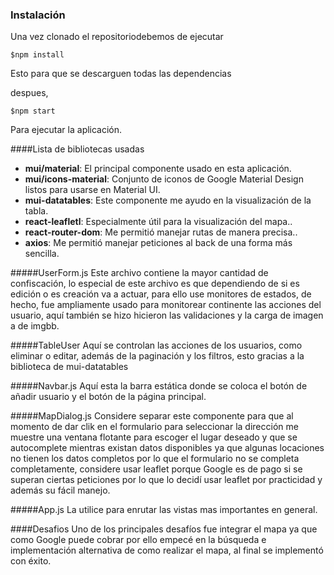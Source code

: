 ### Instalación

Una vez clonado el repositoriodebemos de ejecutar

`$npm install `

Esto para que se descarguen todas las dependencias 

despues, 

`$npm start`

Para ejecutar la aplicación.

####Lista de bibliotecas usadas
                
+ **mui/material**:  El principal componente usado en esta aplicación. 
+ **mui/icons-material**:  Conjunto de iconos de Google Material Design listos para usarse en Material UI.
+ **mui-datatables**:  Este componente me ayudo en la visualización de la tabla.
+ **react-leafletl**: Especialmente útil para la visualización del mapa..
+ **react-router-dom**:  Me permitió manejar rutas de manera precisa..
+ **axios**:  Me permitió manejar peticiones al back de una forma más sencilla.


#####UserForm.js
Este archivo contiene la mayor cantidad de confiscación, lo especial de este archivo es que dependiendo de si es edición o es creación va a actuar, para ello use monitores de estados, de hecho, fue ampliamente usado para monitorear continente las acciones del usuario, aquí también se hizo hicieron las validaciones y la carga de imagen a de imgbb.

#####TableUser
Aquí se controlan las acciones de los usuarios, como eliminar o editar, además de la paginación y los filtros, esto gracias a la biblioteca de mui-datatables

#####Navbar.js
Aquí esta la barra estática donde se coloca el botón de añadir usuario y el botón de la página principal.

#####MapDialog.js
Considere separar este componente para que al momento de dar clik en el formulario para seleccionar la dirección me muestre una ventana flotante para escoger el lugar deseado y que se autocomplete mientras existan datos disponibles ya que algunas locaciones no tienen los datos completos por lo que el formulario no se completa completamente, considere usar leaflet porque Google es de pago si se superan ciertas peticiones por lo que lo decidí usar leaflet por practicidad y además su fácil manejo.

#####App.js 
La utilice para enrutar las vistas mas importantes en general.




####Desafios
Uno de los principales desafíos fue integrar el mapa ya que como Google puede cobrar por ello empecé en la búsqueda e implementación alternativa de como realizar el mapa, al final se implementó con éxito.






